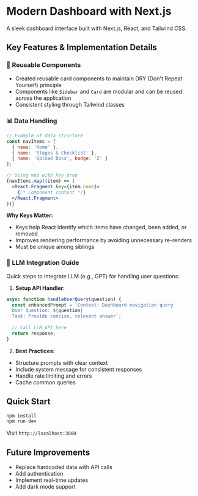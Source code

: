 # Modern Dashboard with Next.js

A sleek dashboard interface built with Next.js, React, and Tailwind CSS.

## Key Features & Implementation Details

### 🔄 Reusable Components
- Created reusable card components to maintain DRY (Don't Repeat Yourself) principle
- Components like `Sidebar` and `Card` are modular and can be reused across the application
- Consistent styling through Tailwind classes

### 📊 Data Handling
```jsx
// Example of data structure
const navItems = [
  { name: 'Home' },
  { name: 'Stages & Checklist' },
  { name: 'Upload Docs', badge: '2' }
];

// Using map with key prop
{navItems.map((item) => (
  <React.Fragment key={item.name}>
    {/* Component content */}
  </React.Fragment>
))}
```

**Why Keys Matter:**
- Keys help React identify which items have changed, been added, or removed
- Improves rendering performance by avoiding unnecessary re-renders
- Must be unique among siblings

### 🤖 LLM Integration Guide

Quick steps to integrate LLM (e.g., GPT) for handling user questions:

1. **Setup API Handler:**
```javascript
async function handleUserQuery(question) {
  const enhancedPrompt = `Context: Dashboard navigation query
  User Question: ${question}
  Task: Provide concise, relevant answer`;
  
  // Call LLM API here
  return response;
}
```

2. **Best Practices:**
- Structure prompts with clear context
- Include system message for consistent responses
- Handle rate limiting and errors
- Cache common queries

## Quick Start
```bash
npm install
npm run dev
```

Visit `http://localhost:3000`

## Future Improvements
- Replace hardcoded data with API calls
- Add authentication
- Implement real-time updates
- Add dark mode support 


